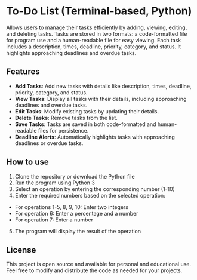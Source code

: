 # To-Do List (Terminal-based, Python)

Allows users to manage their tasks efficiently by adding, viewing, editing, and deleting tasks. Tasks are stored in two formats: a code-formatted file for program use and a human-readable file for easy viewing. Each task includes a description, times, deadline, priority, category, and status. It highlights approaching deadlines and overdue tasks.

## Features
- **Add Tasks**: Add new tasks with details like description, times, deadline, priority, category, and status.
- **View Tasks**: Display all tasks with their details, including approaching deadlines and overdue tasks.
- **Edit Tasks**: Modify existing tasks by updating their details.
- **Delete Tasks**: Remove tasks from the list.
- **Save Tasks**: Tasks are saved in both code-formatted and human-readable files for persistence.
- **Deadline Alerts**: Automatically highlights tasks with approaching deadlines or overdue tasks.

## How to use
1. Clone the repository or download the Python file
2. Run the program using Python 3
3. Select an operation by entering the corresponding number (1-10)
4. Enter the required numbers based on the selected operation:
- For operations 1-5, 8, 9, 10: Enter two integers
- For operation 6: Enter a percentage and a number
- For operation 7: Enter a number
5. The program will display the result of the operation

## License
This project is open source and available for personal and educational use. Feel free to modify and distribute the code as needed for your projects.
